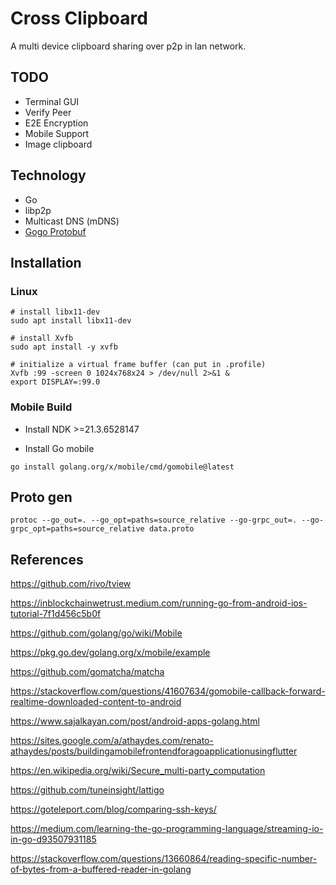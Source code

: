# Cross Clipboard

A multi device clipboard sharing over p2p in lan network.

## TODO

- Terminal GUI
- Verify Peer
- E2E Encryption
- Mobile Support
- Image clipboard

## Technology

- Go
- libp2p
- Multicast DNS (mDNS)
- [Gogo Protobuf](https://github.com/gogo/protobuf)

## Installation

### Linux

```shell
# install libx11-dev
sudo apt install libx11-dev

# install Xvfb
sudo apt install -y xvfb

# initialize a virtual frame buffer (can put in .profile)
Xvfb :99 -screen 0 1024x768x24 > /dev/null 2>&1 &
export DISPLAY=:99.0
```

### Mobile Build

- Install NDK >=21.3.6528147

- Install Go mobile

```shell
go install golang.org/x/mobile/cmd/gomobile@latest
```

## Proto gen

`protoc --go_out=. --go_opt=paths=source_relative --go-grpc_out=. --go-grpc_opt=paths=source_relative data.proto`

## References

<https://github.com/rivo/tview>

<https://inblockchainwetrust.medium.com/running-go-from-android-ios-tutorial-7f1d456c5b0f>

<https://github.com/golang/go/wiki/Mobile>

<https://pkg.go.dev/golang.org/x/mobile/example>

<https://github.com/gomatcha/matcha>

<https://stackoverflow.com/questions/41607634/gomobile-callback-forward-realtime-downloaded-content-to-android>

<https://www.sajalkayan.com/post/android-apps-golang.html>

<https://sites.google.com/a/athaydes.com/renato-athaydes/posts/buildingamobilefrontendforagoapplicationusingflutter>

<https://en.wikipedia.org/wiki/Secure_multi-party_computation>

<https://github.com/tuneinsight/lattigo>

<https://goteleport.com/blog/comparing-ssh-keys/>

<https://medium.com/learning-the-go-programming-language/streaming-io-in-go-d93507931185>

<https://stackoverflow.com/questions/13660864/reading-specific-number-of-bytes-from-a-buffered-reader-in-golang>
